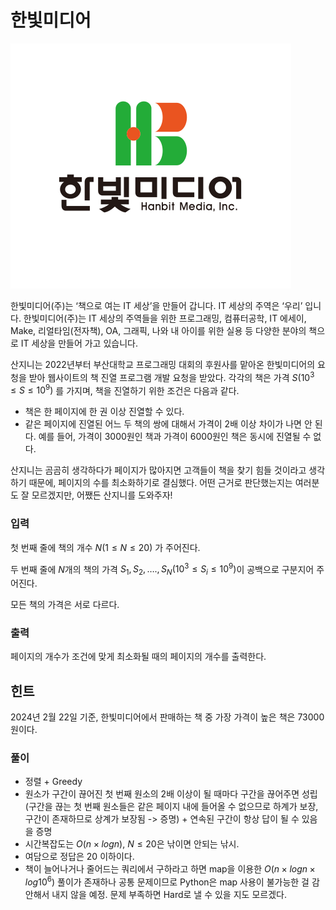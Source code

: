 # 한빛미디어

![IMG_3622.png](image/IMG_3622.png)

한빛미디어(주)는 ‘책으로 여는 IT 세상’을 만들어 갑니다. IT 세상의 주역은 ‘우리’ 입니다. 한빛미디어(주)는 IT 세상의 주역들을 위한 프로그래밍, 컴퓨터공학, IT 에세이, Make, 리얼타임(전자책), OA, 그래픽, 나와 내 아이를 위한 실용 등 다양한 분야의 책으로 IT 세상을 만들어 가고 있습니다.

산지니는 2022년부터 부산대학교 프로그래밍 대회의 후원사를 맡아온 한빛미디어의 요청을 받아 웹사이트의 책 진열 프로그램 개발 요청을 받았다. 각각의 책은 가격 $S(10^3 \leq S \leq 10^9)$ 를 가지며, 책을 진열하기 위한 조건은 다음과 같다.

- 책은 한 페이지에 한 권 이상 진열할 수 있다.
- 같은 페이지에 진열된 어느 두 책의 쌍에 대해서 가격이 2배 이상 차이가 나면 안 된다. 예를 들어, 가격이 $3000$원인 책과 가격이 $6000$원인 책은 동시에 진열될 수 없다.

산지니는 곰곰히 생각하다가 페이지가 많아지면 고객들이 책을 찾기 힘들 것이라고 생각하기 때문에, 페이지의 수를 최소화하기로 결심했다. 어떤 근거로 판단했는지는 여러분도 잘 모르겠지만, 어쨌든 산지니를 도와주자!  

### 입력

첫 번째 줄에 책의 개수 $N(1 ≤ N ≤ 20)$ 가 주어진다.

두 번째 줄에 $N$개의 책의 가격 $S_1, S_2, …., S_N (10^3 ≤ S_i ≤ 10^9)$이 공백으로 구분지어 주어진다.

모든 책의 가격은 서로 다르다.

### 출력

페이지의 개수가 조건에 맞게 최소화될 때의 페이지의 개수를 출력한다.

## 힌트

2024년 2월 22일 기준, 한빛미디어에서 판매하는 책 중 가장 가격이 높은 책은 73000원이다.

### 풀이

- 정렬 + Greedy
- 원소가 구간이 끊어진 첫 번째 원소의 2배 이상이 될 때마다 구간을 끊어주면 성립(구간을 끊는 첫 번째 원소들은 같은 페이지 내에 들어올 수 없으므로 하계가 보장, 구간이 존재하므로 상계가 보장됨 -> 증명) + 연속된 구간이 항상 답이 될 수 있음을 증명
- 시간복잡도는 $O(n \times logn)$, $N \leq 20$은 낚이면 안되는 낚시.
- 여담으로 정답은 20 이하이다.
- 책이 늘어나거나 줄어드는 쿼리에서 구하라고 하면 map을 이용한 $O(n \times logn \times log{10^6})$ 풀이가 존재하나 공통 문제이므로 Python은 map 사용이 불가능한 걸 감안해서 내지 않을 예정. 문제 부족하면 Hard로 낼 수 있을 지도 모르겠다.
